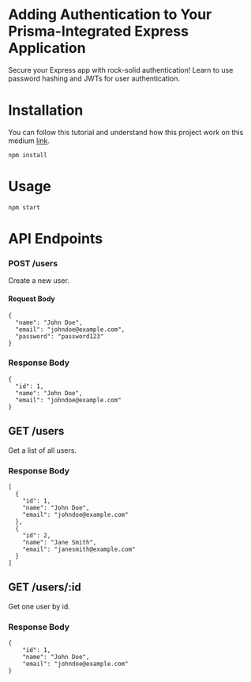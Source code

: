 # Adding Authentication to Your Prisma-Integrated Express Application
Secure your Express app with rock-solid authentication! Learn to use password hashing and JWTs for user authentication.

# Installation
You can follow this tutorial and understand how this project work on this medium [link](https://medium.com/@csalazar94/integrating-prisma-with-express-in-a-clean-and-scalable-manner-d10b9c9767d3).

```
npm install
```

# Usage
```
npm start
```

# API Endpoints
### POST /users
Create a new user.

#### Request Body
```
{
  "name": "John Doe",
  "email": "johndoe@example.com",
  "password": "password123"
}
```

### Response Body
```
{
  "id": 1,
  "name": "John Doe",
  "email": "johndoe@example.com"
}
```

## GET /users
Get a list of all users.

### Response Body
```
[
  {
    "id": 1,
    "name": "John Doe",
    "email": "johndoe@example.com"
  },
  {
    "id": 2,
    "name": "Jane Smith",
    "email": "janesmith@example.com"
  }
]
```

## GET /users/:id
Get one user by id.

### Response Body
```
{
    "id": 1,
    "name": "John Doe",
    "email": "johndoe@example.com"
}
```
